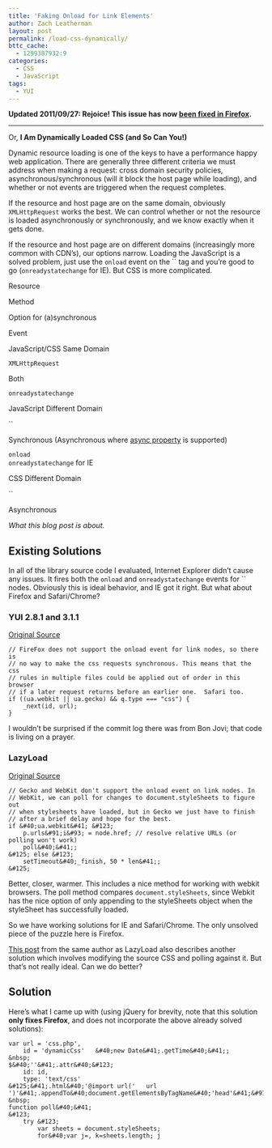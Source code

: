 ```yaml
---
title: 'Faking Onload for Link Elements'
author: Zach Leatherman
layout: post
permalink: /load-css-dynamically/
bttc_cache:
  - 1299387932:9
categories:
  - CSS
  - JavaScript
tags:
  - YUI
---
```


**Updated 2011/09/27: Rejoice! This issue has now [been fixed in Firefox][1].**

 [1]: https://bugzilla.mozilla.org/show_bug.cgi?id=185236

* * *

Or, **I Am Dynamically Loaded CSS (and So Can You!)**

Dynamic resource loading is one of the keys to have a performance happy web application. There are generally three different criteria we must address when making a request: cross domain security policies, asynchronous/synchronous (will it block the host page while loading), and whether or not events are triggered when the request completes.

If the resource and host page are on the same domain, obviously `XMLHttpRequest` works the best. We can control whether or not the resource is loaded asynchronously or synchronously, and we know exactly when it gets done.

If the resource and host page are on different domains (increasingly more common with CDN’s), our options narrow. Loading the JavaScript is a solved problem, just use the `onload` event on the `` tag and you’re good to go (`onreadystatechange` for IE). But CSS is more complicated.

Resource

Method

Option for (a)synchronous

Event

JavaScript/CSS Same Domain

`XMLHttpRequest`

Both

`onreadystatechange`

JavaScript Different Domain

``

Synchronous (Asynchronous where [async property][2] is supported)

`onload`  
`onreadystatechange` for IE

CSS Different Domain

``

Asynchronous

*What this blog post is about.*

## Existing Solutions

 [2]: https://developer.mozilla.org/en/html/element/script

In all of the library source code I evaluated, Internet Explorer didn’t cause any issues. It fires both the `onload` and `onreadystatechange` events for `` nodes. Obviously this is ideal behavior, and IE got it right. But what about Firefox and Safari/Chrome?

### YUI 2.8.1 and 3.1.1

[Original Source][3]

 [3]: http://github.com/yui/yui3/blob/master/build/yui/get.js#L311

    // FireFox does not support the onload event for link nodes, so there is
    // no way to make the css requests synchronous. This means that the css 
    // rules in multiple files could be applied out of order in this browser
    // if a later request returns before an earlier one.  Safari too.
    if ((ua.webkit || ua.gecko) && q.type === "css") {
        _next(id, url);
    }

I wouldn’t be surprised if the commit log there was from Bon Jovi; that code is living on a prayer.

### LazyLoad

[Original Source][4]

 [4]: http://github.com/rgrove/lazyload/blob/master/lazyload.js#L283

    // Gecko and WebKit don't support the onload event on link nodes. In
    // WebKit, we can poll for changes to document.styleSheets to figure out
    // when stylesheets have loaded, but in Gecko we just have to finish
    // after a brief delay and hope for the best.
    if &#40;ua.webkit&#41; &#123;
        p.urls&#91;i&#93; = node.href; // resolve relative URLs (or polling won't work)
        poll&#40;&#41;;
    &#125; else &#123;
        setTimeout&#40;_finish, 50 * len&#41;;
    &#125;

Better, closer, warmer. This includes a nice method for working with webkit browsers. The poll method compares `document.styleSheets`, since Webkit has the nice option of only appending to the styleSheets object when the styleSheet has successfully loaded.

So we have working solutions for IE and Safari/Chrome. The only unsolved piece of the puzzle here is Firefox.

[This post][5] from the same author as LazyLoad also describes another solution which involves modifying the source CSS and polling against it. But that’s not really ideal. Can we do better?

 [5]: http://wonko.com/post/how-to-prevent-yui-get-race-conditions

## Solution

Here’s what I came up with (using jQuery for brevity, note that this solution **only fixes Firefox**, and does not incorporate the above already solved solutions):

    var url = 'css.php',
        id = 'dynamicCss'   &#40;new Date&#41;.getTime&#40;&#41;;
    &nbsp;
    $&#40;''&#41;.attr&#40;&#123;
        id: id,
        type: 'text/css'
    &#125;&#41;.html&#40;'@import url('   url   ')'&#41;.appendTo&#40;document.getElementsByTagName&#40;'head'&#41;&#91;&#93;&#41;;
    &nbsp;
    function poll&#40;&#41;
    &#123;
        try &#123;
            var sheets = document.styleSheets;
            for&#40;var j=, k=sheets.length; j